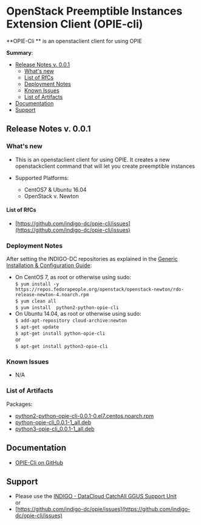# OpenStack Preemptible Instances Extension Client (OPIE-cli)


**OPIE-Cli ** is an openstaclient client for using OPIE

**Summary**:
* [Release Notes v. 0.0.1](#id1)
  * [What's new](#id2)
  * [List of RfCs](#id3)
  * [Deployment Notes](#id4)
  * [Known Issues](#id5)
  * [List of Artifacts](#id7)
* [Documentation](#id6)
* [Support](#id8)


<a id="id1"></a>
## Release Notes v. 0.0.1

<a id="id2"></a>
### What's new

* This is an openstaclient client for using OPIE. It creates a new openstackclient command that will let you create preemptible instances


* Supported Platforms:
  * CentOS7 & Ubuntu 16.04
  * OpenStack v. Newton


<a id="id3"></a>
#### List of RfCs 

* [https://github.com/indigo-dc/opie-cli/issues](https://github.com/indigo-dc/opie-cli/issues)

<a id="id4"></a>
### Deployment Notes

After setting the INDIGO-DC repositories as explained in the [Generic Installation & Configuration Guide](../generic_installation_and_configuration_guide_1.md):
* On CentOS 7, as root or otherwise using sudo:<br>
  ```$ yum install -y https://repos.fedorapeople.org/openstack/openstack-newton/rdo-release-newton-4.noarch.rpm```<br>
  ```$ yum clean all```<br>
  ```$ yum install  python2-python-opie-cli```<br>
* On Ubuntu 14.04, as root or otherwise using sudo:<br>
  ```$ add-apt-repository cloud-archive:newton```<br>
  ```$ apt-get update```<br>
  ```$ apt-get install python-opie-cli```<br>
  or <br>
  ```$ apt-get install python3-opie-cli```<br>
  

<a id="id5"></a>
### Known Issues
* N/A

<a id="id7"></a>
### List of Artifacts

Packages:
* [python2-python-opie-cli-0.0.1-0.el7.centos.noarch.rpm](http://repo.indigo-datacloud.eu/repository/indigo/2/centos7/x86_64/base/python2-python-opie-cli-0.0.1-0.el7.centos.noarch.rpm)
* [python-opie-cli_0.0.1-1_all.deb](http://repo.indigo-datacloud.eu/repository/indigo/2/ubuntu/dists/xenial/main/binary-amd64/python-opie-cli_0.0.1-1_all.deb)
* [python3-opie-cli_0.0.1-1_all.deb](http://repo.indigo-datacloud.eu/repository/indigo/2/ubuntu/dists/xenial/main/binary-amd64/python3-opie-cli_0.0.1-1_all.deb)

<a id="id6"></a>
## Documentation

* [OPIE-Cli on GitHub](https://github.com/indigo-dc/opie-cli)

<a id="id8"></a>
## Support

* Please use the [INDIGO - DataCloud CatchAll GGUS Support Unit](https://wiki.egi.eu/wiki/GGUS:INDIGO_DataCloud_Catch-all_FAQ)<br>
or
* [https://github.com/indigo-dc/opie/issues](https://github.com/indigo-dc/opie-cli/issues)
